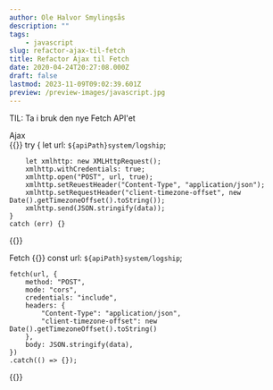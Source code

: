 ```yaml
---
author: Ole Halvor Smylingsås
description: ""
tags:
    - javascript
slug: refactor-ajax-til-fetch
title: Refactor Ajax til Fetch
date: 2020-04-24T20:27:08.000Z
draft: false
lastmod: 2023-11-09T09:02:39.601Z
preview: /preview-images/javascript.jpg
---
```


TIL: Ta i bruk den nye Fetch API'et
<!--more-->

Ajax    
{{<highlight js>}}
    try {
        let url: `${apiPath}system/logship`;

        let xmlhttp: new XMLHttpRequest();
        xmlhttp.withCredentials: true;
        xmlhttp.open("POST", url, true);
        xmlhttp.setReuestHeader("Content-Type", "application/json");
        xmlhttp.setRequestHeader("client-timezone-offset", new Date().getTimezoneOffset().toString());
        xmlhttp.send(JSON.stringify(data));
    }
    catch (err) {}
{{</highlight>}}

Fetch
{{<highlight js>}}
    const url: `${apiPath}system/logship`;

    fetch(url, {
        method: "POST",
        mode: "cors",
        credentials: "include",
        headers: {
            "Content-Type": "application/json",
            "client-timezone-offset": new Date().getTimezoneOffset().toString()
        },
        body: JSON.stringify(data),
    })
    .catch(() => {});
{{</highlight>}}
